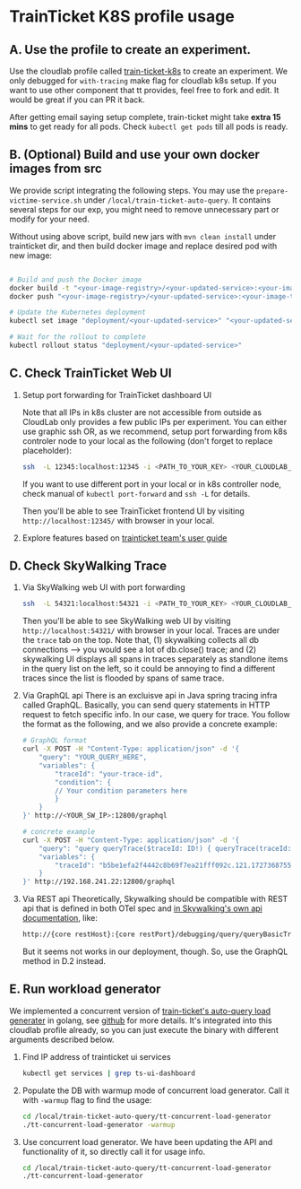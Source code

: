# TrainTicket K8S profile usage

## A. Use the profile to create an experiment.

Use the cloudlab profile called [train-ticket-k8s](https://www.cloudlab.us/p/Tracing-Pythia/train-ticket-k8s) to create an experiment.
We only debugged for `with-tracing` make flag for cloudlab k8s setup. If you want to use other component that tt provides, feel free to fork and edit. It would be great if you can PR it back.

After getting email saying setup complete, train-ticket might take **extra 15 mins** to get ready for all pods. Check `kubectl get pods` till all pods is ready.

## B. (Optional) Build and use your own docker images from src

We provide script integrating the following steps. You may use the `prepare-victime-service.sh` under `/local/train-ticket-auto-query`. It contains several steps for our exp, you might need to remove unnecessary part or modify for your need.

Without using above script, build new jars with `mvn clean install` under trainticket dir, and then build docker image and replace desired pod with new image:

```bash

# Build and push the Docker image
docker build -t "<your-image-registry>/<your-updated-service>:<your-image-tag>" .
docker push "<your-image-registry>/<your-updated-service>:<your-image-tag>"

# Update the Kubernetes deployment
kubectl set image "deployment/<your-updated-service>" "<your-updated-service>=<your-image-registry>/<your-updated-service>:<your-image-tag>"

# Wait for the rollout to complete
kubectl rollout status "deployment/<your-updated-service>"
```

## C. Check TrainTicket Web UI

1. Setup port forwarding for TrainTicket dashboard UI

    Note that all IPs in k8s cluster are not accessible from outside as CloudLab only provides a few public IPs per experiment.
    You can either use graphic ssh OR, as we recommend, setup port forwarding from k8s controler node to your local as the following (don't forget to replace placeholder): 

    ```bash
    ssh  -L 12345:localhost:12345 -i <PATH_TO_YOUR_KEY> <YOUR_CLOUDLAB_USERID>@<HOST_FOR_NODE_0> 'kubectl port-forward service/ts-ui-dashboard 12345:8080'
    ```
    If you want to use different port in your local or in k8s controller node, check manual of `kubectl port-forward` and `ssh -L` for details.

    Then you'll be able to see TrainTicket frontend UI by visiting `http://localhost:12345/` with browser in your local.

2. Explore features based on [trainticket team's user guide](https://github.com/FudanSELab/train-ticket/wiki/User-Guide)


## D. Check SkyWalking Trace

1. Via SkyWalking web UI with port forwarding

    ```bash
    ssh  -L 54321:localhost:54321 -i <PATH_TO_YOUR_KEY> <YOUR_CLOUDLAB_USERID>@<HOST_FOR_NODE_0> 'kubectl port-forward service/skywalking-ui 54321:8080'
    ```

    Then you'll be able to see SkyWalking web UI by visiting `http://localhost:54321/` with browser in your local. Traces are under the `trace` tab on the top.
    Note that, (1) skywalking collects all db connections --> you would see a lot of db.close() trace; and (2) skywalking UI displays all spans in traces separately as standlone items in the query list on the left, so it could be annoying to find a different traces since the list is flooded by spans of same trace.

2. Via GraphQL api
    There is an excluisve api in Java spring tracing infra called GraphQL. Basically, you can send query statements in HTTP request to fetch specific info. In our case, we query for trace.
    You follow the format as the following, and we also provide a concrete example:
    ```bash
    # GraphQL format
    curl -X POST -H "Content-Type: application/json" -d '{
        "query": "YOUR_QUERY_HERE",
        "variables": {
            "traceId": "your-trace-id",
            "condition": {
            // Your condition parameters here
            }
        }
    }' http://<YOUR_SW_IP>:12800/graphql

    # concrete example
    curl -X POST -H "Content-Type: application/json" -d '{
        "query": "query queryTrace($traceId: ID!) { queryTrace(traceId: $traceId) { spans { traceId segmentId spanId parentSpanId serviceCode startTime endTime endpointName type peer component isError layer } } }",
        "variables": {
            "traceId": "b5be1efa2f4442c8b69f7ea21fff092c.121.17273687553310021"
        }
    }' http://192.168.241.22:12800/graphql

    ```

3. Via REST api
    Theoretically, Skywalking should be compatible with REST api that is defined in both OTel spec and [in Skywalking's own api documentation](https://skywalking.apache.org/docs/main/next/en/debugging/query-tracing/), like:
    ```bash
    http://{core restHost}:{core restPort}/debugging/query/queryBasicTraces?{parameters}
    ```
    But it seems not works in our deployment, though. So, use the GraphQL method in D.2 instead.

## E. Run workload generator

We implemented a concurrent version of [train-ticket's auto-query load generater](https://github.com/FudanSELab/train-ticket-auto-query) in golang, see [github](https://github.com/docc-lab/train-ticket-auto-query.git) for more details. It's integrated into this cloudlab profile already, so you can just execute the binary with different arguments described below.

 1. Find IP address of trainticket ui services

     ```bash
     kubectl get services | grep ts-ui-dashboard
     ```

 2. Populate the DB with warmup mode of concurrent load generator. Call it with `-warmup` flag to find the usage:
     ```bash
    cd /local/train-ticket-auto-query/tt-concurrent-load-generator
    ./tt-concurrent-load-generator -warmup
     ```

 3. Use concurrent load generator. 
    We have been updating the API and functionality of it, so directly call it for usage info.

     ```bash
     cd /local/train-ticket-auto-query/tt-concurrent-load-generator
     ./tt-concurrent-load-generator
     ```